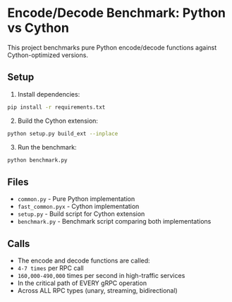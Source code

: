 # Encode/Decode Benchmark: Python vs Cython

This project benchmarks pure Python encode/decode functions against Cython-optimized versions.

## Setup

1. Install dependencies:
```bash
pip install -r requirements.txt
```

2. Build the Cython extension:
```bash
python setup.py build_ext --inplace
```

3. Run the benchmark:
```bash
python benchmark.py
```

## Files

- `common.py` - Pure Python implementation
- `fast_common.pyx` - Cython implementation
- `setup.py` - Build script for Cython extension
- `benchmark.py` - Benchmark script comparing both implementations

## Calls 
* The encode and decode functions are called:
* `4-7 times` per RPC call
* `160,000-490,000` times per second in high-traffic services
* In the critical path of EVERY gRPC operation
* Across ALL RPC types (unary, streaming, bidirectional)